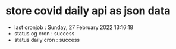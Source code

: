 # store covid daily api as json data

- last cronjob : Sunday, 27 February 2022 13:16:18
- status og cron : success
- status daily cron : success
      
      